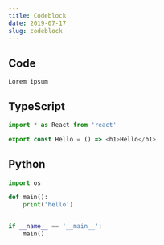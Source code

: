```yaml
---
title: Codeblock
date: 2019-07-17
slug: codeblock
---
```


## Code

`Lorem ipsum`

## TypeScript

```typescript
import * as React from 'react'

export const Hello = () => <h1>Hello</h1>
```

## Python

```python
import os

def main():
    print('hello')


if __name__ == '__main__':
    main()
```
